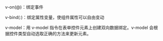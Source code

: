 v-on(@)：绑定事件

v-bind(:)：绑定属性变量，使组件属性可以自由变动

v-model：用 v-model 指令在表单控件元素上创建双向数据绑定。v-model 会根据控件类型自动选取正确的方法来更新元素。
